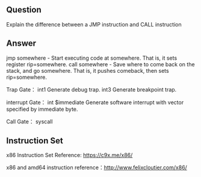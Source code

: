 ## Question
Explain the difference between a JMP instruction and CALL instruction


## Answer
jmp  somewhere - Start executing code at somewhere. That is, it sets register rip=somewhere.
call somewhere - Save where to come back on the stack, and go somewhere. That is, it pushes comeback, then sets rip=somewhere.


Trap Gate：
int1   Generate debug trap.
int3   Generate breakpoint trap.

interrupt Gate：
int    $immediate     Generate software interrupt with vector specified by immediate byte.

Call Gate：
syscall

## Instruction Set

x86 Instruction Set Reference: https://c9x.me/x86/

x86 and amd64 instruction reference：http://www.felixcloutier.com/x86/
